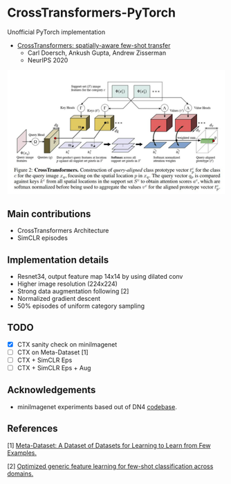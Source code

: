 # CrossTransformers-PyTorch

Unofficial PyTorch implementation
 - [CrossTransformers: spatially-aware few-shot transfer](http://arxiv.org/abs/2007.11498)
    - Carl Doersch, Ankush Gupta, Andrew Zisserman
    - NeurIPS 2020

![CrossTransformers](architecture.jpg)

## Main contributions

- CrossTransformers Architecture
- SimCLR episodes

## Implementation details

- Resnet34, output feature map 14x14 by using dilated conv
- Higher image resolution (224x224)
- Strong data augmentation following [2]
- Normalized gradient descent
- 50% episodes of uniform category sampling

## TODO

- [x] CTX sanity check on miniImagenet
- [ ] CTX on Meta-Dataset [1]
- [ ] CTX + SimCLR Eps
- [ ] CTX + SimCLR Eps + Aug

## Acknowledgements

- miniImagenet experiments based out of DN4 [codebase](https://github.com/WenbinLee/DN4/blob/master/dataset/datasets_csv.py).

## References

[1] [Meta-Dataset: A Dataset of Datasets for Learning to Learn from Few Examples.](https://arxiv.org/abs/1903.03096)

[2] [Optimized generic feature learning for few-shot classification across domains.](https://arxiv.org/abs/2001.07926)
